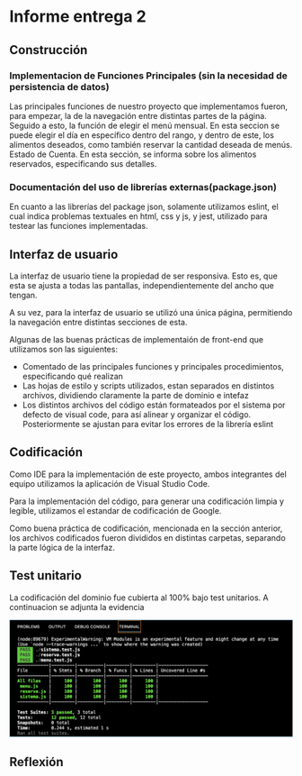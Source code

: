 # Informe entrega 2

## Construcción

### Implementacion de Funciones Principales (sin la necesidad de persistencia de datos)

Las principales funciones de nuestro proyecto que implementamos fueron, para empezar, la de la navegación entre distintas partes de la página. Seguido a esto, la función de elegir el menú mensual. En esta seccion se puede elegir el día en específico dentro del rango, y dentro de este, los alimentos deseados, como también reservar la cantidad deseada de menús. Estado de Cuenta. En esta sección, se informa sobre los alimentos reservados, especificando sus detalles.

### Documentación del uso de librerías externas(package.json)

En cuanto a las librerías del package json, solamente utilizamos eslint, el cual indica problemas textuales en html, css y js, y jest, utilizado para testear las funciones implementadas.

## Interfaz de usuario

La interfaz de usuario tiene la propiedad de ser responsiva. Esto es, que esta se ajusta a todas las pantallas, independientemente del ancho que tengan.

A su vez, para la interfaz de usuario se utilizó una única página, permitiendo la navegación entre distintas secciones de esta.

Algunas de las buenas prácticas de implementaión de front-end que utilizamos son las siguientes:
- Comentado de las principales funciones y principales procedimientos, especificando qué realizan
- Las hojas de estilo y scripts utilizados, estan separados en distintos archivos, dividiendo claramente la parte de dominio e intefaz
- Los distintos archivos del código están formateados por el sistema por defecto de visual code, para así alinear y organizar el código. Posteriormente se ajustan para evitar los errores de la librería eslint


## Codificación

Como IDE para la implementación de este proyecto, ambos integrantes del equipo utilizamos la aplicación de Visual Studio Code.

Para la implementación del código, para generar una codificación limpia y legible, utilizamos el estandar de codificación de Google.

Como buena práctica de codificación, mencionada en la sección anterior, los archivos codificados fueron divididos en distintas carpetas, separando la parte lógica de la interfaz.



## Test unitario

La codificación del dominio fue cubierta al 100% bajo test unitarios. A continuacion se adjunta la evidencia

![TEST](../imagenes/jest.png)

## Reflexión
